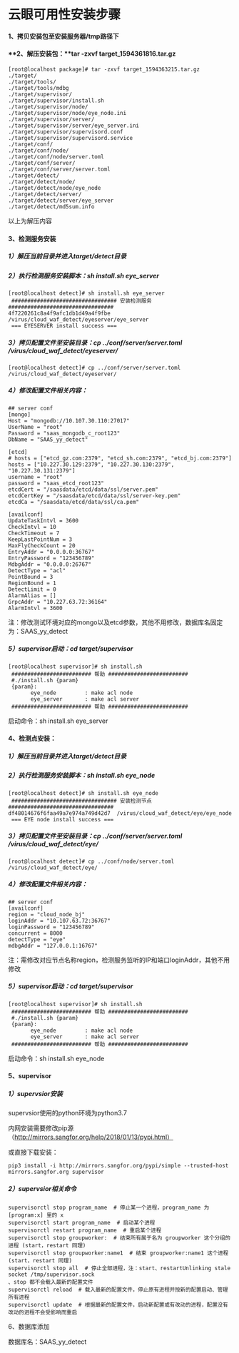 # 云眼可用性安装步骤

#### **1、拷贝安装包至安装服务器/tmp路径下**

#### **2、解压安装包：**tar -zxvf target_1594361816.tar.gz

```
[root@localhost package]# tar -zxvf target_1594363215.tar.gz
./target/
./target/tools/
./target/tools/mdbg
./target/supervisor/
./target/supervisor/install.sh
./target/supervisor/node/
./target/supervisor/node/eye_node.ini
./target/supervisor/server/
./target/supervisor/server/eye_server.ini
./target/supervisor/supervisord.conf
./target/supervisor/supervisord.service
./target/conf/
./target/conf/node/
./target/conf/node/server.toml
./target/conf/server/
./target/conf/server/server.toml
./target/detect/
./target/detect/node/
./target/detect/node/eye_node
./target/detect/server/
./target/detect/server/eye_server
./target/detect/md5sum.info
```

以上为解压内容

#### 3、检测服务安装

##### 1）解压当前目录并进入target/detect目录

##### 2）执行检测服务安装脚本：sh install.sh eye_server

```
[root@localhost detect]# sh install.sh eye_server
 ################################# 安装检测服务 #################################
4f7220261c8a4f9afc1db1d49a4f9fbe  /virus/cloud_waf_detect/eyeserver/eye_server
 === EYESERVER install success ===
```

##### 3）拷贝配置文件至安装目录：cp ../conf/server/server.toml /virus/cloud_waf_detect/eyeserver/

```
[root@localhost detect]# cp ../conf/server/server.toml /virus/cloud_waf_detect/eyeserver/
```

##### 4）修改配置文件相关内容：

```
## server conf
[mongo]
Host = "mongodb://10.107.30.110:27017"
UserName = "root"
Password = "saas_mongodb_c_root123"
DbName = "SAAS_yy_detect"

[etcd]
# hosts = ["etcd_gz.com:2379", "etcd_sh.com:2379", "etcd_bj.com:2379"]
hosts = ["10.227.30.129:2379", "10.227.30.130:2379", "10.227.30.131:2379"]
username = "root"
password = "saas_etcd_root123"
etcdCert = "/saasdata/etcd/data/ssl/server.pem"
etcdCertKey = "/saasdata/etcd/data/ssl/server-key.pem"
etcdCa = "/saasdata/etcd/data/ssl/ca.pem"

[availconf]
UpdateTaskIntvl = 3600
CheckIntvl = 10
CheckTimeout = 7
KeepLastPointNum = 3
MaxFlyCheckCount = 20
EntryAddr = "0.0.0.0:36767"
EntryPassword = "123456789"
MdbgAddr = "0.0.0.0:26767"
DetectType = "acl"
PointBound = 3
RegionBound = 1
DetectLimit = 0
AlarmAlias = []
GrpcAddr = "10.227.63.72:36164"
AlarmIntvl = 3600
```

注：修改测试环境对应的mongo以及etcd参数，其他不用修改，数据库名固定为：SAAS_yy_detect

##### 5）supervisor启动：cd target/supervisor

```
[root@localhost supervisor]# sh install.sh
 ######################### 帮助 #########################
 #./install.sh {param}
 {param}:
       eye_node         : make acl node
       eye_server       : make acl server
 ######################### 帮助 #########################
```

启动命令：sh install.sh eye_server

#### 4、检测点安装：

##### 1）解压当前目录并进入target/detect目录

##### 2）执行检测服务安装脚本：sh install.sh eye_node

```
[root@localhost detect]# sh install.sh eye_node
 ################################# 安装检测节点 #################################
df48014676f6faa49a7e974a749d42d7  /virus/cloud_waf_detect/eye/eye_node
 === EYE node install success ===
```

##### 3）拷贝配置文件至安装目录：cp ../conf/server/server.toml /virus/cloud_waf_detect/eye/

```
[root@localhost detect]# cp ../conf/node/server.toml /virus/cloud_waf_detect/eye/
```

##### 4）修改配置文件相关内容：

```
## server conf
[availconf]
region = "cloud_node_bj"
loginAddr = "10.107.63.72:36767"
loginPassword = "123456789"
concurrent = 8000
detectType = "eye"
mdbgAddr = "127.0.0.1:16767"

```

注：需修改对应节点名称region，检测服务监听的IP和端口loginAddr，其他不用修改

##### 5）supervisor启动：cd target/supervisor

```
[root@localhost supervisor]# sh install.sh
 ######################### 帮助 #########################
 #./install.sh {param}
 {param}:
       eye_node         : make acl node
       eye_server       : make acl server
 ######################### 帮助 #########################
```

启动命令：sh install.sh eye_node

#### 5、supervisor

##### 1）supervsior安装

supervsior使用的python环境为python3.7

内网安装需要修改pip源（http://mirrors.sangfor.org/help/2018/01/13/pypi.html）

或直接下载安装：

```
pip3 install -i http://mirrors.sangfor.org/pypi/simple --trusted-host mirrors.sangfor.org supervisor
```

##### 2）supervsior相关命令

```
supervisorctl stop program_name  # 停止某一个进程，program_name 为 [program:x] 里的 x
supervisorctl start program_name  # 启动某个进程
supervisorctl restart program_name  # 重启某个进程
supervisorctl stop groupworker:  # 结束所有属于名为 groupworker 这个分组的进程 (start，restart 同理)
supervisorctl stop groupworker:name1  # 结束 groupworker:name1 这个进程 (start，restart 同理)
supervisorctl stop all  # 停止全部进程，注：start、restartUnlinking stale socket /tmp/supervisor.sock
、stop 都不会载入最新的配置文件
supervisorctl reload  # 载入最新的配置文件，停止原有进程并按新的配置启动、管理所有进程
supervisorctl update  # 根据最新的配置文件，启动新配置或有改动的进程，配置没有改动的进程不会受影响而重启
```

6、数据库添加

数据库名：SAAS_yy_detect